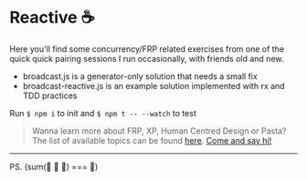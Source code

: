 # Reactive ☕️

Here you'll find some concurrency/FRP related exercises from one of the quick quick pairing sessions I run occasionally, with friends old and new.

- broadcast.js is a generator-only solution that needs a small fix
- broadcast-reactive.js is an example solution implemented with rx and TDD practices

Run `$ npm i` to init and `$ npm t -- --watch` to test

> Wanna learn more about FRP, XP, Human Centred Design or Pasta? The list of available topics can be found [here](https://sonnet.io/posts/hi/). [Come and say hi!](https://calendly.com/hey_hey)

---

PS. (sum(🐫 🐄 🐆) === 🦒)

